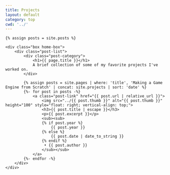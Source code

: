 ```yaml
---
title: Projects
layout: default
category: top
cwd: '../'
---
```


<div class="home">

	{% assign posts = site.posts %}
	
	<div class="box home-box">
		<div class="post-list">
			<div class="post-category">
				<h1>{{ page.title }}</h1>
				A brief collection of some of my favorite projects I've worked on.
			</div>			

			{% assign posts = site.pages | where: 'title', 'Making a Game Engine from Scratch' | concat: site.projects | sort: 'date' %}
			{%- for post in posts -%}
				<a class="post-link" href="{{ post.url | relative_url }}">
					<img src="../{{ post.thumb }}" alt="{{ post.thumb }}" height="100" style="float: right; vertical-align: top;">
					<h3>{{ post.title | escape }}</h3>
					<p>{{ post.excerpt }}</p>
					<sub><sub>
					{% if post.year %}
						{{ post.year }}
					{% else %}
						{{ post.date | date_to_string }}
					{% endif %}
					 • {{ post.author }}
					</sub></sub>
				</a>
			{%- endfor -%}
		</div>
	</div>

</div>
